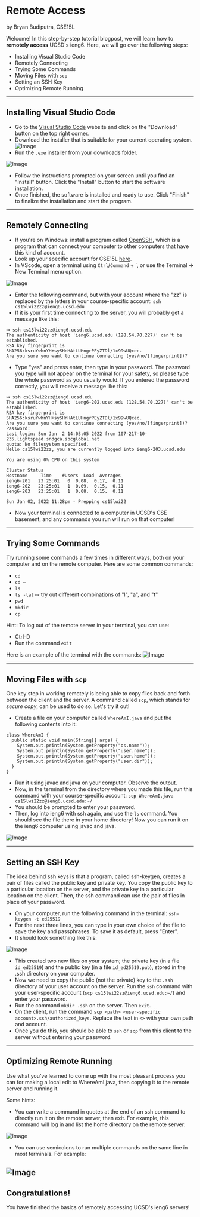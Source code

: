 # Remote Access
by Bryan Budiputra, CSE15L

Welcome! In this step-by-step tutorial blogpost, we will learn how to **remotely access** UCSD's ieng6. Here, we will go over the following steps: 
* Installing Visual Studio Code
* Remotely Connecting
* Trying Some Commands
* Moving Files with `scp`
* Setting an SSH Key
* Optimizing Remote Running

---

## Installing Visual Studio Code
* Go to the [Visual Studio Code](https://code.visualstudio.com/) website and click on the "Download" button on the top right corner.
* Download the installer that is suitable for your current operating system.
![Image](vscode.png)
* Run the `.exe` installer from your downloads folder.

![Image](exe.png)

* Follow the instructions prompted on your screen until you find an "Install" button. Click the "Install" button to start the software installation.
* Once finished, the software is installed and ready to use. Click "Finish" to finalize the installation and start the program.

---
## Remotely Connecting
* If you're on Windows: install a program called [OpenSSH](https://docs.microsoft.com/en-us/windows-server/administration/openssh/openssh_install_firstuse), which is a program that can connect your computer to other computers that have this kind of account.
* Look up your specific account for CSE15L [here](https://sdacs.ucsd.edu/~icc/index.php).
* In VScode, open a terminal using `Ctrl`/`Command` + \`, or use the Terminal → New Terminal menu option.

![Image](terminal.png)

* Enter the following command, but with your account where the "zz" is replaced by the letters in your course-specific account: `ssh cs15lwi22zz@ieng6.ucsd.edu`
* If it is your first time connecting to the server, you will probably get a message like this:

```
⤇ ssh cs15lwi22zz@ieng6.ucsd.edu
The authenticity of host 'ieng6.ucsd.edu (128.54.70.227)' can't be established.
RSA key fingerprint is SHA256:ksruYwhnYH+sySHnHAtLUHngrPEyZTDl/1x99wUQcec.
Are you sure you want to continue connecting (yes/no/[fingerprint])? 
```

* Type "yes" and press enter, then type in your password. The password you type will not appear on the terminal for your safety, so please type the whole password as you usually would. If you entered the password correctly, you will receive a message like this:

```
⤇ ssh cs15lwi22zz@ieng6.ucsd.edu
The authenticity of host 'ieng6-202.ucsd.edu (128.54.70.227)' can't be established.
RSA key fingerprint is SHA256:ksruYwhnYH+sySHnHAtLUHngrPEyZTDl/1x99wUQcec.
Are you sure you want to continue connecting (yes/no/[fingerprint])? 
Password: 
Last login: Sun Jan  2 14:03:05 2022 from 107-217-10-235.lightspeed.sndgca.sbcglobal.net
quota: No filesystem specified.
Hello cs15lwi22zz, you are currently logged into ieng6-203.ucsd.edu

You are using 0% CPU on this system

Cluster Status 
Hostname     Time    #Users  Load  Averages  
ieng6-201   23:25:01   0  0.08,  0.17,  0.11
ieng6-202   23:25:01   1  0.09,  0.15,  0.11
ieng6-203   23:25:01   1  0.08,  0.15,  0.11

Sun Jan 02, 2022 11:28pm - Prepping cs15lwi22
```

* Now your terminal is connected to a computer in UCSD's CSE basement, and any commands you run will run on that computer!

---

## Trying Some Commands
Try running some commands a few times in different ways, both on your computer and on the remote computer. Here are some common commands:
* `cd`
* `cd ~`
* `ls`
* `ls -lat` ⤇ try out different combinations of "l", "a", and "t"
* `pwd`
* `mkdir`
* `cp`

Hint: To log out of the remote server in your terminal, you can use:
* Ctrl-D
* Run the command `exit`

Here is an example of the terminal with the commands:
![Image](commands.png)

---

## Moving Files with `scp`
One key step in working remotely is being able to copy files back and forth between the client and the server. A command called `scp`, which stands for *secure copy*, can be used to do so. Let's try it out!

* Create a file on your computer called `WhereAmI.java` and put the following contents into it:

```
class WhereAmI {
  public static void main(String[] args) {
    System.out.println(System.getProperty("os.name"));
    System.out.println(System.getProperty("user.name"));
    System.out.println(System.getProperty("user.home"));
    System.out.println(System.getProperty("user.dir"));
  }
}
```

* Run it using javac and java on your computer. Observe the output.
* Now, in the terminal from the directory where you made this file, run this command with your course-specific account: `scp WhereAmI.java cs15lwi22zz@ieng6.ucsd.edu:~/`
* You should be prompted to enter your password.
* Then, log into ieng6 with ssh again, and use the `ls` command. You should see the file there in your home directory! Now you can run it on the ieng6 computer using javac and java. 

![Image](ls.png)

---

## Setting an SSH Key
The idea behind ssh keys is that a program, called ssh-keygen, creates a pair of files called the public key and private key. You copy the public key to a particular location on the server, and the private key in a particular location on the client. Then, the ssh command can use the pair of files in place of your password.

* On your computer, run the following command in the terminal: `ssh-keygen -t ed25519`
* For the next three lines, you can type in your own choice of the file to save the key and passphrases. To save it as default, press "Enter".
* It should look something like this:

![Image](ssh.png)

* This created two new files on your system; the private key (in a file `id_ed25519`) and the public key (in a file `id_ed25519.pub`), stored in the .ssh directory on your computer.
* Now we need to copy the public (not the private) key to the `.ssh` directory of your user account on the server. Run the `ssh` command with your user-specific account (`scp cs15lwi22zz@ieng6.ucsd.edu:~/`) and enter your password.
* Run the command `mkdir .ssh` on the server. Then `exit`.
* On the client, run the command `scp <path> <user-specific account>.ssh/authorized_keys`. Replace the text in `<>` with your own path and account.
* Once you do this, you should be able to `ssh` or `scp` from this client to the server without entering your password.

---

## Optimizing Remote Running
Use what you’ve learned to come up with the most pleasant process you can for making a local edit to WhereAmI.java, then copying it to the remote server and running it.

Some hints:
* You can write a command in quotes at the end of an ssh command to directly run it on the remote server, then exit. For example, this command will log in and list the home directory on the remote server:

![Image](optimize.png)

* You can use semicolons to run multiple commands on the same line in most terminals. For example:

![Image](optimize2.png)
---
## Congratulations!
You have finished the basics of remotely accessing UCSD's ieng6 servers!
